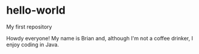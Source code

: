 # hello-world
My first repository

Howdy everyone! My name is Brian and, although I'm not a coffee drinker, I enjoy coding in Java.

